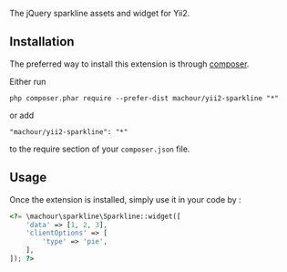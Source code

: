 The jQuery sparkline assets and widget for Yii2.

Installation
------------

The preferred way to install this extension is through [composer](http://getcomposer.org/download/).

Either run

```
php composer.phar require --prefer-dist machour/yii2-sparkline "*"
```

or add

```
"machour/yii2-sparkline": "*"
```

to the require section of your `composer.json` file.


Usage
-----

Once the extension is installed, simply use it in your code by  :

```php
<?= \machour\sparkline\Sparkline::widget([
    'data' => [1, 2, 3],
    'clientOptions' => [
        'type' => 'pie',
    ],
]); ?>
```
